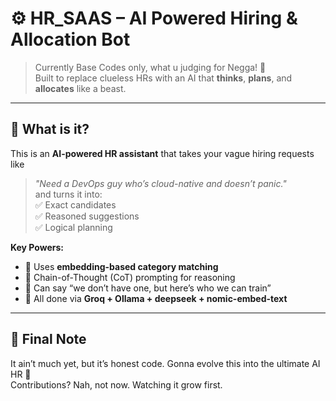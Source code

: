 # ⚙️ HR_SAAS – AI Powered Hiring & Allocation Bot

> Currently Base Codes only, what u judging for Negga! 😤  
> Built to replace clueless HRs with an AI that **thinks**, **plans**, and **allocates** like a beast.

---

## 🧠 What is it?

This is an **AI-powered HR assistant** that takes your vague hiring requests like  
> _"Need a DevOps guy who’s cloud-native and doesn’t panic."_  
and turns it into:  
✅ Exact candidates  
✅ Reasoned suggestions  
✅ Logical planning  

**Key Powers:**
- 🧩 Uses **embedding-based category matching**
- 🧠 Chain-of-Thought (CoT) prompting for reasoning
- 🧠 Can say “we don’t have one, but here’s who we can train”
- 🔧 All done via **Groq + Ollama + deepseek + nomic-embed-text**


---

## 🙌 Final Note

It ain’t much yet, but it’s honest code. Gonna evolve this into the ultimate AI HR 👑  
Contributions? Nah, not now. Watching it grow first.